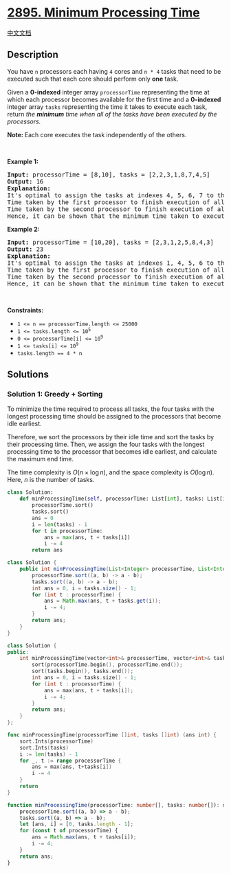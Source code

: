 # [2895. Minimum Processing Time](https://leetcode.com/problems/minimum-processing-time)

[中文文档](./solution/2800-2899/2895.Minimum%20Processing%20Time/README.md)

<!-- tags:Greedy,Array,Sorting -->

## Description

<p>You have <code>n</code> processors each having <code>4</code> cores and <code>n * 4</code> tasks that need to be executed such that each core should perform only <strong>one</strong> task.</p>

<p>Given a <strong>0-indexed</strong> integer array <code>processorTime</code> representing the time at which each processor becomes available for the first time and a <strong>0-indexed </strong>integer array <code>tasks</code> representing the time it takes to execute each task, return <em>the <strong>minimum</strong> time when all of the tasks have been executed by the processors.</em></p>

<p><strong>Note: </strong>Each core executes the task independently of the others.</p>

<p>&nbsp;</p>
<p><strong class="example">Example 1:</strong></p>

<pre>
<strong>Input:</strong> processorTime = [8,10], tasks = [2,2,3,1,8,7,4,5]
<strong>Output:</strong> 16
<strong>Explanation:</strong> 
It&#39;s optimal to assign the tasks at indexes 4, 5, 6, 7 to the first processor which becomes available at time = 8, and the tasks at indexes 0, 1, 2, 3 to the second processor which becomes available at time = 10. 
Time taken by the first processor to finish execution of all tasks = max(8 + 8, 8 + 7, 8 + 4, 8 + 5) = 16.
Time taken by the second processor to finish execution of all tasks = max(10 + 2, 10 + 2, 10 + 3, 10 + 1) = 13.
Hence, it can be shown that the minimum time taken to execute all the tasks is 16.</pre>

<p><strong class="example">Example 2:</strong></p>

<pre>
<strong>Input:</strong> processorTime = [10,20], tasks = [2,3,1,2,5,8,4,3]
<strong>Output:</strong> 23
<strong>Explanation:</strong> 
It&#39;s optimal to assign the tasks at indexes 1, 4, 5, 6 to the first processor which becomes available at time = 10, and the tasks at indexes 0, 2, 3, 7 to the second processor which becomes available at time = 20.
Time taken by the first processor to finish execution of all tasks = max(10 + 3, 10 + 5, 10 + 8, 10 + 4) = 18.
Time taken by the second processor to finish execution of all tasks = max(20 + 2, 20 + 1, 20 + 2, 20 + 3) = 23.
Hence, it can be shown that the minimum time taken to execute all the tasks is 23.
</pre>

<p>&nbsp;</p>
<p><strong>Constraints:</strong></p>

<ul>
	<li><code>1 &lt;= n == processorTime.length &lt;= 25000</code></li>
	<li><code>1 &lt;= tasks.length &lt;= 10<sup>5</sup></code></li>
	<li><code>0 &lt;= processorTime[i] &lt;= 10<sup>9</sup></code></li>
	<li><code>1 &lt;= tasks[i] &lt;= 10<sup>9</sup></code></li>
	<li><code>tasks.length == 4 * n</code></li>
</ul>

## Solutions

### Solution 1: Greedy + Sorting

To minimize the time required to process all tasks, the four tasks with the longest processing time should be assigned to the processors that become idle earliest.

Therefore, we sort the processors by their idle time and sort the tasks by their processing time. Then, we assign the four tasks with the longest processing time to the processor that becomes idle earliest, and calculate the maximum end time.

The time complexity is $O(n \times \log n)$, and the space complexity is $O(\log n)$. Here, $n$ is the number of tasks.

<!-- tabs:start -->

```python
class Solution:
    def minProcessingTime(self, processorTime: List[int], tasks: List[int]) -> int:
        processorTime.sort()
        tasks.sort()
        ans = 0
        i = len(tasks) - 1
        for t in processorTime:
            ans = max(ans, t + tasks[i])
            i -= 4
        return ans
```

```java
class Solution {
    public int minProcessingTime(List<Integer> processorTime, List<Integer> tasks) {
        processorTime.sort((a, b) -> a - b);
        tasks.sort((a, b) -> a - b);
        int ans = 0, i = tasks.size() - 1;
        for (int t : processorTime) {
            ans = Math.max(ans, t + tasks.get(i));
            i -= 4;
        }
        return ans;
    }
}
```

```cpp
class Solution {
public:
    int minProcessingTime(vector<int>& processorTime, vector<int>& tasks) {
        sort(processorTime.begin(), processorTime.end());
        sort(tasks.begin(), tasks.end());
        int ans = 0, i = tasks.size() - 1;
        for (int t : processorTime) {
            ans = max(ans, t + tasks[i]);
            i -= 4;
        }
        return ans;
    }
};
```

```go
func minProcessingTime(processorTime []int, tasks []int) (ans int) {
	sort.Ints(processorTime)
	sort.Ints(tasks)
	i := len(tasks) - 1
	for _, t := range processorTime {
		ans = max(ans, t+tasks[i])
		i -= 4
	}
	return
}
```

```ts
function minProcessingTime(processorTime: number[], tasks: number[]): number {
    processorTime.sort((a, b) => a - b);
    tasks.sort((a, b) => a - b);
    let [ans, i] = [0, tasks.length - 1];
    for (const t of processorTime) {
        ans = Math.max(ans, t + tasks[i]);
        i -= 4;
    }
    return ans;
}
```

<!-- tabs:end -->

<!-- end -->
